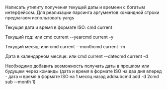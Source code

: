 Написать утилиту получения текущей даты и времени с богатым интерфейсом. Для реализации парсинга аргументов командной строки предлагаем использовать yargs<br>

Текущая дата и время в формате ISO:
cmd current<br>

Текущий год:
или cmd current --yearcmd current -y<br>

Текущий месяц:
или cmd current --monthcmd current -m<br>

Дата в календарном месяце:
или cmd current --datecmd current -d<br>

Необходимо добавить возможность получать даты в прошлом или будущем через команды (дата и время в формате ISO на два дня вперед - дата и время в формате ISO на 1 месяц          назад addsubcmd add -d 2cmd sub --month 1)<br>
